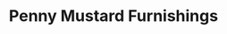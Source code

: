 ---
title: "Penny Mustard Furnishings"
url: /vernon-hills/penny-mustard-furnishings/
shop: Möbel
---
